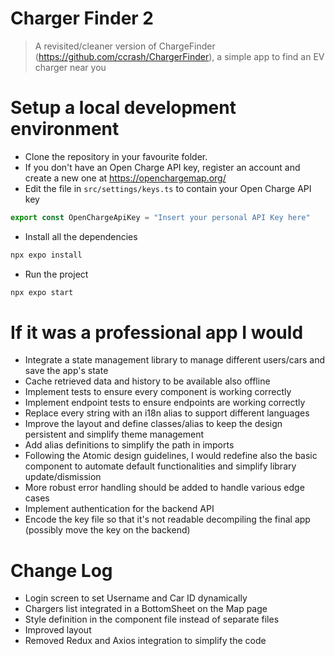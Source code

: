 #  Charger Finder 2
> A revisited/cleaner version of ChargeFinder (https://github.com/ccrash/ChargerFinder), a simple app to find an EV charger near you

# Setup a local development environment

* Clone the repository in your favourite folder.
* If you don't have an Open Charge API key, register an account and create a new one at https://openchargemap.org/
* Edit the file in `src/settings/keys.ts` to contain your Open Charge API key

```js
export const OpenChargeApiKey = "Insert your personal API Key here"
```

* Install all the dependencies

```js
npx expo install 
```

* Run the project

```js
npx expo start 
```

# If it was a professional app I would
* Integrate a state management library to manage different users/cars and save the app's state
* Cache retrieved data and history to be available also offline
* Implement tests to ensure every component is working correctly
* Implement endpoint tests to ensure endpoints are working correctly
* Replace every string with an i18n alias to support different languages
* Improve the layout and define classes/alias to keep the design persistent and simplify theme management
* Add alias definitions to simplify the path in imports
* Following the Atomic design guidelines, I would redefine also the basic component to automate default functionalities and simplify library update/dismission
* More robust error handling should be added to handle various edge cases
* Implement authentication for the backend API
* Encode the key file so that it's not readable decompiling the final app (possibly move the key on the backend)


# Change Log
* Login screen to set Username and Car ID dynamically
* Chargers list integrated in a BottomSheet on the Map page
* Style definition in the component file instead of separate files
* Improved layout
* Removed Redux and Axios integration to simplify the code
